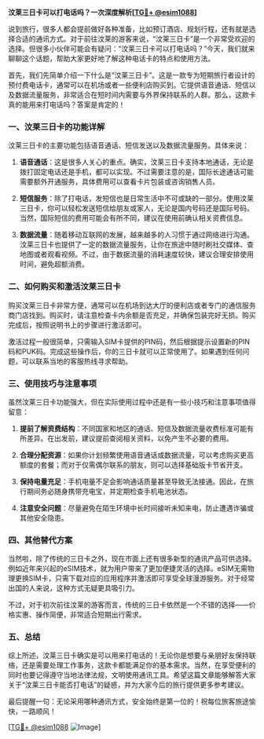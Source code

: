 **汶莱三日卡可以打电话吗？一次深度解析[[TG💪+ @esim1088](https://t.me/s/esim1088)]**

说到旅行，很多人都会提前做好各种准备，比如预订酒店、规划行程，还有就是选择合适的通讯方式。对于前往汶莱的游客来说，“汶莱三日卡”是一个非常受欢迎的选择。但很多小伙伴可能会有疑问：“汶莱三日卡可以打电话吗？”今天，我们就来聊聊这个话题，帮助大家更好地了解这种电话卡的特点和使用方法。

首先，我们先简单介绍一下什么是“汶莱三日卡”。这是一款专为短期旅行者设计的预付费电话卡，通常可以在机场或者一些便利店购买到。它提供语音通话、短信以及数据流量服务，非常适合在短时间内需要与外界保持联系的人群。那么，这款卡真的能用来打电话吗？答案是肯定的！

### **一、汶莱三日卡的功能详解**

汶莱三日卡的主要功能包括语音通话、短信发送以及数据流量服务。具体来说：

1. **语音通话**：这是很多人关心的重点。确实，汶莱三日卡支持本地通话，无论是拨打固定电话还是手机，都可以实现。不过需要注意的是，国际长途通话可能需要额外开通服务，具体费用可以查看卡片包装或咨询销售人员。
   
2. **短信服务**：除了打电话，发短信也是日常生活中不可或缺的一部分。使用汶莱三日卡，你可以轻松发送短信给朋友或家人，无论是国内号码还是国际号码。当然，国际短信的费用可能会有所不同，建议在使用前确认相关资费信息。

3. **数据流量**：随着移动互联网的发展，越来越多的人习惯于通过网络进行沟通。汶莱三日卡也提供了一定的数据流量服务，让你在旅途中随时刷社交媒体、查地图或者观看视频。不过，由于数据流量的消耗速度较快，建议合理安排使用时间，避免超额消费。

### **二、如何购买和激活汶莱三日卡**

购买汶莱三日卡非常方便，通常可以在机场到达大厅的便利店或者专门的通信服务商门店找到。购买时，请注意检查卡内余额是否充足，并确保包装完好无损。购买完成后，按照说明书上的步骤进行激活即可。

激活过程一般很简单，只需输入SIM卡提供的PIN码，然后根据提示设置新的PIN码和PUK码。完成这些操作后，你的三日卡就可以正常使用了。如果遇到任何问题，可以联系当地的客服热线寻求帮助。

### **三、使用技巧与注意事项**

虽然汶莱三日卡功能强大，但在实际使用过程中还是有一些小技巧和注意事项值得留意：

1. **提前了解资费结构**：不同国家和地区的通话、短信及数据流量收费标准可能有所差异。在出发前，建议提前查阅相关资料，以免产生不必要的费用。

2. **合理分配资源**：如果你计划频繁使用语音通话或数据流量，可以考虑购买更高额度的套餐；而对于仅需偶尔联系的朋友，则可以选择基础版卡节省开支。

3. **保持电量充足**：手机电量不足会影响通话质量甚至导致无法接通。因此，在旅行期间务必随身携带充电宝，并定期检查手机电池状态。

4. **注意安全问题**：尽量避免在陌生环境中长时间接听未知来电，防止遭遇诈骗或其他安全隐患。

### **四、其他替代方案**

当然啦，除了传统的三日卡之外，现在市面上还有很多新型的通讯产品可供选择。例如近年来兴起的eSIM技术，就为用户带来了更加便捷灵活的选择。eSIM无需物理更换SIM卡，只需下载对应的应用程序并激活即可享受全球漫游服务。对于经常出国的人来说，这种方式无疑更具吸引力。

不过，对于初次前往汶莱的游客而言，传统的三日卡依然是一个不错的选择——价格实惠、操作简便，非常适合短期出行需求。

### **五、总结**

综上所述，汶莱三日卡确实是可以用来打电话的！无论你是想要与亲朋好友保持联络，还是需要处理工作事务，这款卡都能满足你的基本需求。当然，在享受便利的同时也要记得遵守当地法律法规，文明使用通讯工具。希望这篇文章能够解答大家关于“汶莱三日卡能否打电话”的疑惑，并为大家今后的旅行提供更多参考建议。

最后提醒一句：无论采用哪种通讯方式，安全始终是第一位的！祝每位旅客旅途愉快，一路顺风！

[[TG💪+ @esim1088](https://t.me/s/esim1088) ![Image](https://i.postimg.cc/4NQfJmqS/Snipaste-2025-05-13-00-14-12.png)]